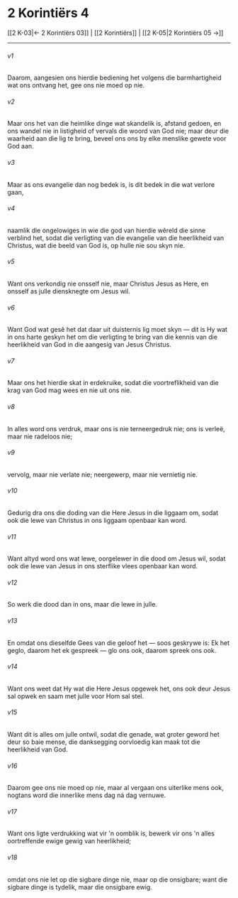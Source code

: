 # 2 Korintiërs 4

[[2 K-03|← 2 Korintiërs 03]] | [[2 Korintiërs]] | [[2 K-05|2 Korintiërs 05 →]]
***

###### v1
Daarom, aangesien ons hierdie bediening het volgens die barmhartigheid wat ons ontvang het, gee ons nie moed op nie. 
###### v2
Maar ons het van die heimlike dinge wat skandelik is, afstand gedoen, en ons wandel nie in listigheid of vervals die woord van God nie; maar deur die waarheid aan die lig te bring, beveel ons ons by elke menslike gewete voor God aan. 
###### v3
Maar as ons evangelie dan nog bedek is, is dit bedek in die wat verlore gaan, 
###### v4
naamlik die ongelowiges in wie die god van hierdie wêreld die sinne verblind het, sodat die verligting van die evangelie van die heerlikheid van Christus, wat die beeld van God is, op hulle nie sou skyn nie. 
###### v5
Want ons verkondig nie onsself nie, maar Christus Jesus as Here, en onsself as julle diensknegte om Jesus wil. 
###### v6
Want God wat gesê het dat daar uit duisternis lig moet skyn — dit is Hy wat in ons harte geskyn het om die verligting te bring van die kennis van die heerlikheid van God in die aangesig van Jesus Christus. 
###### v7
Maar ons het hierdie skat in erdekruike, sodat die voortreflikheid van die krag van God mag wees en nie uit ons nie. 
###### v8
In alles word ons verdruk, maar ons is nie terneergedruk nie; ons is verleë, maar nie radeloos nie; 
###### v9
vervolg, maar nie verlate nie; neergewerp, maar nie vernietig nie. 
###### v10
Gedurig dra ons die doding van die Here Jesus in die liggaam om, sodat ook die lewe van Christus in ons liggaam openbaar kan word. 
###### v11
Want altyd word ons wat lewe, oorgelewer in die dood om Jesus wil, sodat ook die lewe van Jesus in ons sterflike vlees openbaar kan word. 
###### v12
So werk die dood dan in ons, maar die lewe in julle. 
###### v13
En omdat ons dieselfde Gees van die geloof het — soos geskrywe is: Ek het geglo, daarom het ek gespreek — glo ons ook, daarom spreek ons ook. 
###### v14
Want ons weet dat Hy wat die Here Jesus opgewek het, ons ook deur Jesus sal opwek en saam met julle voor Hom sal stel. 
###### v15
Want dit is alles om julle ontwil, sodat die genade, wat groter geword het deur so baie mense, die danksegging oorvloedig kan maak tot die heerlikheid van God. 
###### v16
Daarom gee ons nie moed op nie, maar al vergaan ons uiterlike mens ook, nogtans word die innerlike mens dag ná dag vernuwe. 
###### v17
Want ons ligte verdrukking wat vir 'n oomblik is, bewerk vir ons 'n alles oortreffende ewige gewig van heerlikheid; 
###### v18
omdat ons nie let op die sigbare dinge nie, maar op die onsigbare; want die sigbare dinge is tydelik, maar die onsigbare ewig. 

